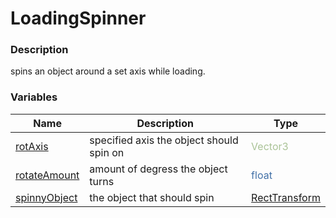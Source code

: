 # LoadingSpinner

### Description

spins an object around a set axis while loading.

### Variables

Name | Description | Type
---- | ----------- | ----
[rotAxis](APIs\LoadingScreenComponents\Classes\LoadingSpinner.md) | specified axis the object should spin on | <font color="#aac397">Vector3</font>
[rotateAmount](APIs\LoadingScreenComponents\Classes\LoadingSpinner.md) | amount of degress the object turns | <font color=#4170a7>float</font>
[spinnyObject](APIs\LoadingScreenComponents\Classes\LoadingSpinner.md) | the object that should spin | [RectTransform](https://docs.unity3d.com/500/Documentation/ScriptReference/RectTransform.html)